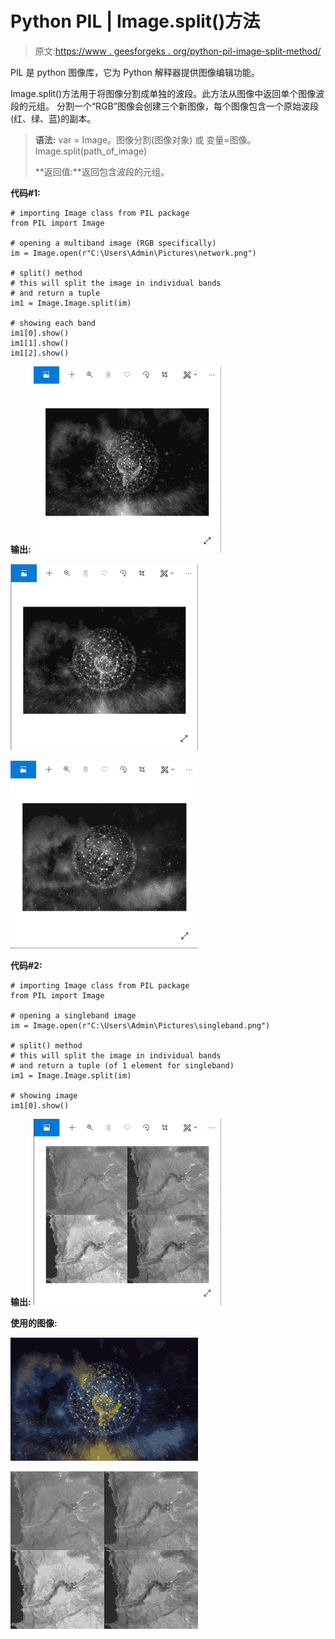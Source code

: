 # Python PIL | Image.split()方法

> 原文:[https://www . geesforgeks . org/python-pil-image-split-method/](https://www.geeksforgeeks.org/python-pil-image-split-method/)

PIL 是 python 图像库，它为 Python 解释器提供图像编辑功能。

Image.split()方法用于将图像分割成单独的波段。此方法从图像中返回单个图像波段的元组。
分割一个“RGB”图像会创建三个新图像，每个图像包含一个原始波段(红、绿、蓝)的副本。

> **语法:**
> var = Image。图像分割(图像对象)
> 或
> 变量=图像。Image.split(path_of_image)
> 
> **返回值:**返回包含波段的元组。

**代码#1:**

```
# importing Image class from PIL package
from PIL import Image

# opening a multiband image (RGB specifically)
im = Image.open(r"C:\Users\Admin\Pictures\network.png")

# split() method
# this will split the image in individual bands
# and return a tuple
im1 = Image.Image.split(im)

# showing each band
im1[0].show()
im1[1].show()
im1[2].show()
```

**输出:**
![](img/cd8292a9b9fbf490e5886e6603c3d05a.png)

![](img/5ae745991e04f16d77b3901c3e791b8c.png)

![](img/6f6a7becc52a783c8850b435f2290012.png)

**代码#2:**

```
# importing Image class from PIL package
from PIL import Image

# opening a singleband image
im = Image.open(r"C:\Users\Admin\Pictures\singleband.png")

# split() method
# this will split the image in individual bands
# and return a tuple (of 1 element for singleband)
im1 = Image.Image.split(im)

# showing image
im1[0].show()
```

**输出:**
![](img/0c08a5e6aa470b21c3f836feb45180a2.png)

**使用的图像:**

![](img/040a2297ee12c9f0d75158bb78d77a08.png)

![](img/4687816d5f44bfaa8f906c16800fda70.png)
